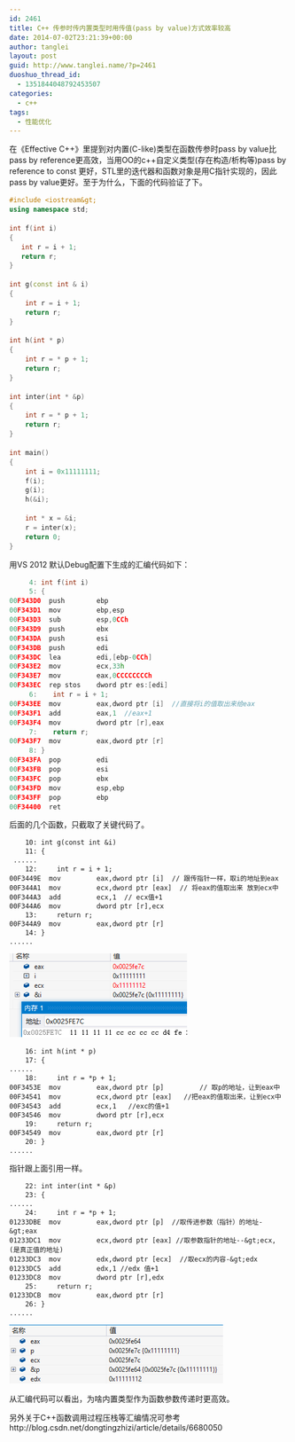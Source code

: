 ```yaml
---
id: 2461
title: C++ 传参时传内置类型时用传值(pass by value)方式效率较高
date: 2014-07-02T23:21:39+00:00
author: tanglei
layout: post
guid: http://www.tanglei.name/?p=2461
duoshuo_thread_id:
  - 1351844048792453507
categories:
  - c++
tags:
  - 性能优化
---
```

在《Effective C++》里提到对内置(C-like)类型在函数传参时pass by value比pass by reference更高效，当用OO的c++自定义类型(存在构造/析构等)pass by reference to const 更好，STL里的迭代器和函数对象是用C指针实现的，因此pass by value更好。至于为什么，下面的代码验证了下。

```cpp
#include <iostream&gt;
using namespace std;

int f(int i)
{
   int r = i + 1;
   return r;
}

int g(const int & i)
{
    int r = i + 1;
    return r;
}

int h(int * p)
{
    int r = * p + 1;
    return r;
}

int inter(int * &p)
{
    int r = * p + 1;
    return r;
}

int main()
{
    int i = 0x11111111;
    f(i);
    g(i);
    h(&i);

    int * x = &i;
    r = inter(x);
    return 0;
}
```

用VS 2012 默认Debug配置下生成的汇编代码如下： 

```cpp
     4: int f(int i)
     5: {
00F343D0  push        ebp 
00F343D1  mov         ebp,esp 
00F343D3  sub         esp,0CCh 
00F343D9  push        ebx 
00F343DA  push        esi 
00F343DB  push        edi 
00F343DC  lea         edi,[ebp-0CCh] 
00F343E2  mov         ecx,33h 
00F343E7  mov         eax,0CCCCCCCCh 
00F343EC  rep stos    dword ptr es:[edi] 
     6:    int r = i + 1;
00F343EE  mov         eax,dword ptr [i]  //直接将i的值取出来给eax
00F343F1  add         eax,1  //eax+1
00F343F4  mov         dword ptr [r],eax 
     7:    return r;
00F343F7  mov         eax,dword ptr [r] 
     8: }
00F343FA  pop         edi 
00F343FB  pop         esi 
00F343FC  pop         ebx 
00F343FD  mov         esp,ebp 
00F343FF  pop         ebp 
00F34400  ret
```

后面的几个函数，只截取了关键代码了。

```
    10: int g(const int &i)
    11: { 
 ...... 
    12:     int r = i + 1;
00F3449E  mov         eax,dword ptr [i]  // 跟传指针一样，取i的地址到eax
00F344A1  mov         ecx,dword ptr [eax]  // 将eax的值取出来 放到ecx中
00F344A3  add         ecx,1  // ecx值+1
00F344A6  mov         dword ptr [r],ecx 
    13:     return r;
00F344A9  mov         eax,dword ptr [r] 
    14: }
......
```

[<img class="size-full wp-image-2472 aligncenter" src="/wp-content/uploads/2014/07/1.png" alt="传引用 传指针"  />](/wp-content/uploads/2014/07/1.png)

```
    16: int h(int * p)
    17: {
......
    18:     int r = *p + 1;
00F3453E  mov         eax,dword ptr [p]         // 取p的地址，让到eax中
00F34541  mov         ecx,dword ptr [eax]   //把eax的值取出来，让到ecx中
00F34543  add         ecx,1   //exc的值+1
00F34546  mov         dword ptr [r],ecx 
    19:     return r;
00F34549  mov         eax,dword ptr [r] 
    20: }
......
```

指针跟上面引用一样。 

```    
    22: int inter(int * &p)
    23: {
......
    24:     int r = *p + 1;
01233DBE  mov         eax,dword ptr [p]  //取传进参数（指针）的地址-&gt;eax
01233DC1  mov         ecx,dword ptr [eax] //取参数指针的地址--&gt;ecx, (是真正值的地址)
01233DC3  mov         edx,dword ptr [ecx]  //取ecx的内容-&gt;edx
01233DC5  add         edx,1 //edx 值+1
01233DC8  mov         dword ptr [r],edx 
    25:     return r;
01233DCB  mov         eax,dword ptr [r] 
    26: }
......
```

[<img class="aligncenter size-full wp-image-2471" title=" " src="/wp-content/uploads/2014/07/2.png" alt="pass by value"  />](/wp-content/uploads/2014/07/2.png)
  
从汇编代码可以看出，为啥内置类型作为函数参数传递时更高效。 

<div>
  另外关于C++函数调用过程压栈等汇编情况可参考 http://blog.csdn.net/dongtingzhizi/article/details/6680050
</div>
